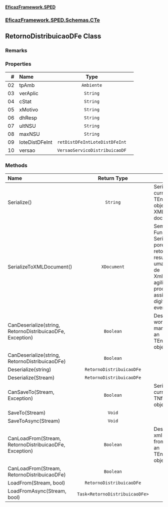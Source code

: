 #### [EficazFramework.SPED](EficazFrameworkSPED.md 'EficazFramework SPED')
### [EficazFramework.SPED.Schemas.CTe](EficazFramework.SPED.Schemas.CTe.md 'EficazFramework.SPED.Schemas.CTe')

## RetornoDistribuicaoDFe Class

### Remarks
### Properties

| # | Name | Type | |
| ---: | :--- | :---: | :--- |
| 02 | tpAmb | `Ambiente` |  |
| 03 | verAplic | `String` |  |
| 04 | cStat | `String` |  |
| 05 | xMotivo | `String` |  |
| 06 | dhResp | `String` |  |
| 07 | ultNSU | `String` |  |
| 08 | maxNSU | `String` |  |
| 09 | loteDistDFeInt | `retDistDFeIntLoteDistDFeInt` |  |
| 10 | versao | `VersaoServicoDistribuicaoDF` |  |
### Methods

| Name | Return Type | |
| :--- | :---: | :--- |
| Serialize() | `String` | Serializes current TEnvEvento object into an XML document |
| SerializeToXMLDocument() | `XDocument` | Semelhante À Function Serialize, porém já retorna o resultado            em uma instância de XmlDocument, agilizando o processo de assinatura            digital dos eventos. |
| CanDeserialize(string, RetornoDistribuicaoDFe, Exception) | `Boolean` | Deserializes workflow markup into an TEnvEvento object |
| CanDeserialize(string, RetornoDistribuicaoDFe) | `Boolean` |  |
| Deserialize(string) | `RetornoDistribuicaoDFe` |  |
| Deserialize(Stream) | `RetornoDistribuicaoDFe` |  |
| CanSaveTo(Stream, Exception) | `Boolean` | Serializes current TNfeProc object into file |
| SaveTo(Stream) | `Void` |  |
| SaveToAsync(Stream) | `Void` |  |
| CanLoadFrom(Stream, RetornoDistribuicaoDFe, Exception) | `Boolean` | Deserializes xml markup from file into an TEnvEvento object |
| CanLoadFrom(Stream, RetornoDistribuicaoDFe) | `Boolean` |  |
| LoadFrom(Stream, bool) | `RetornoDistribuicaoDFe` |  |
| LoadFromAsync(Stream, bool) | `Task<RetornoDistribuicaoDFe>` |  |
